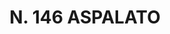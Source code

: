 ---
title: "N. 146 ASPALATO"
plant-name: "N. 146"
plant-number: "146"
plant-img1: "/assets/img/plant146_verso.jpg"
plant-img2: "/assets/img/plant146.jpg"
plant-xml: "/assets/xml/plant146.xml"
plant-title: "N. 146 ASPALATO"
plant-taxon-link: ""
plant-taxon-content: ""
layout: single-xml
---
